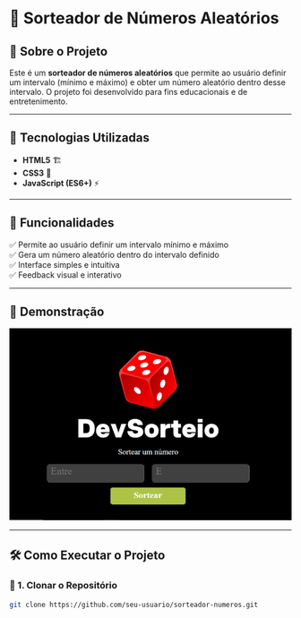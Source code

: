 # 🎲 Sorteador de Números Aleatórios  

## 📌 Sobre o Projeto  
Este é um **sorteador de números aleatórios** que permite ao usuário definir um intervalo (mínimo e máximo) e obter um número aleatório dentro desse intervalo. O projeto foi desenvolvido para fins educacionais e de entretenimento.

---

## 🚀 Tecnologias Utilizadas  
- **HTML5** 🏗️  
- **CSS3** 🎨  
- **JavaScript (ES6+)** ⚡  

---

## 🎯 Funcionalidades  
✅ Permite ao usuário definir um intervalo mínimo e máximo  
✅ Gera um número aleatório dentro do intervalo definido  
✅ Interface simples e intuitiva  
✅ Feedback visual e interativo  

---

## 📸 Demonstração  
<div align="center">
  <img src="screenshot.png" alt="Interface do sorteador de números" width="600"/>
</div>

---

## 🛠️ Como Executar o Projeto  

### 🔹 1. Clonar o Repositório  
```sh
git clone https://github.com/seu-usuario/sorteador-numeros.git
